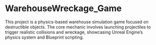 # WarehouseWreckage_Game
This project is a physics-based warehouse simulation game focused on destructible objects. 
The core mechanic involves launching projectiles to trigger realistic collisions and wreckage, showcasing Unreal Engine’s physics system and Blueprint scripting.
